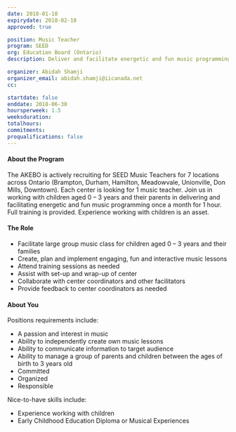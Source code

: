 ```yaml
---
date: 2018-01-10
expirydate: 2018-02-10
approved: true

position: Music Teacher
program: SEED
org: Education Board (Ontario)
description: Deliver and facilitate energetic and fun music programming to children aged 0-3 and their parents

organizer: Abidah Shamji
organizer_email: abidah.shamji@iicanada.net
cc:

startdate: false
enddate: 2018-06-30
hoursperweek: 1.5
weeksduration:
totalhours:
commitments:
proqualifications: false
---
```


#### About the Program

The AKEBO is actively recruiting for SEED Music Teachers for 7 locations across Ontario (Brampton, Durham, Hamilton, Meadowvale, Unionville, Don Mills, Downtown). Each center is looking for 1 music teacher. Join us in working with children aged 0 – 3 years and their parents in delivering and facilitating energetic and fun music programming once a month for 1 hour. Full training is provided. Experience working with children is an asset.

#### The Role

- Facilitate large group music class for children aged 0 – 3 years and their families
- Create, plan and implement engaging, fun and interactive music lessons
- Attend training sessions as needed
- Assist with set-up and wrap-up of center
- Collaborate with center coordinators and other facilitators
- Provide feedback to center coordinators as needed

#### About You

Positions requirements include:

- A passion and interest in music
- Ability to independently create own music lessons
- Ability to communicate information to target audience
- Ability to manage a group of parents and children between the ages of birth to 3 years old
- Committed
- Organized
- Responsible

Nice-to-have skills include:

- Experience working with children
- Early Childhood Education Diploma or Musical Experiences
